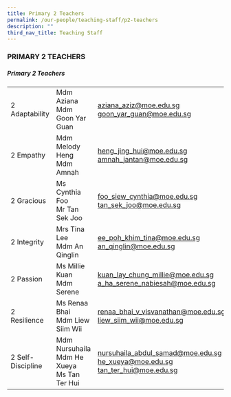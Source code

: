 ```yaml
---
title: Primary 2 Teachers
permalink: /our-people/teaching-staff/p2-teachers
description: ""
third_nav_title: Teaching Staff
---
```

### PRIMARY 2 TEACHERS

##### Primary 2 Teachers

|  	|  	|  	|
|---	|---	|---	|
| 2 Adaptability 	| Mdm Aziana<br>Mdm Goon Yar Guan 	| [aziana\_aziz@moe.edu.sg](mailto:aziana_aziz@moe.edu.sg)<br>[goon\_yar\_guan@moe.edu.sg](mailto:goon_yar_guan@moe.edu.sg) 	|
| 2 Empathy 	| Mdm Melody Heng<br>Mdm Amnah 	| [heng\_jing\_hui@moe.edu.sg](mailto:heng_jing_hui@moe.edu.sg)   <br>[amnah\_jantan@moe.edu.sg](mailto:amnah_jantan@moe.edu.sg)	|
| 2 Gracious 	| Ms Cynthia Foo<br>Mr Tan Sek Joo 	| [foo\_siew\_cynthia@moe.edu.sg](mailto:foo_siew_cynthia@moe.edu.sg)<br>[tan\_sek\_joo@moe.edu.sg](mailto:tan_sek_joo@moe.edu.sg) 	|
| 2 Integrity 	| Mrs Tina Lee<br>Mdm An Qinglin 	| [ee\_poh\_khim\_tina@moe.edu.sg](mailto:ee_poh_khim_tina@moe.edu.sg)  <br>[an\_qinglin@moe.edu.sg](mailto:an_qinglin@moe.edu.sg)	|
| 2 Passion 	| Ms Millie Kuan<br>Mdm Serene 	| [kuan\_lay\_chung\_millie@moe.edu.sg](mailto:kuan_lay_chung_millie@moe.edu.sg) <br>[a\_ha\_serene\_nabiesah@moe.edu.sg](mailto:a_ha_serene_nabiesah@moe.edu.sg)	|
| 2 Resilience 	| Ms Renaa Bhai<br>Mdm Liew Siim Wii 	| [renaa\_bhai\_v\_visvanathan@moe.edu.sg](mailto:renaa_bhai_v_visvanathan@moe.edu.sg)<br>[liew\_siim\_wii@moe.edu.sg](mailto:liew_siim_wii@moe.edu.sg)	|
| 2 Self-Discipline 	| Mdm Nursuhaila<br>Mdm He Xueya<br>Ms Tan Ter Hui  	| [nursuhaila\_abdul\_samad@moe.edu.sg](mailto:nursuhaila_abdul_samad@moe.edu.sg) <br>[he\_xueya@moe.edu.sg](mailto:he_xueya@moe.edu.sg)  <br>[tan\_ter\_hui@moe.edu.sg](mailto:tan_ter_hui@moe.edu.sg) 	|